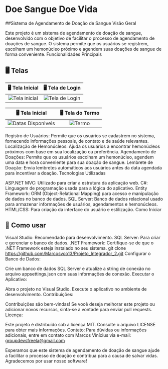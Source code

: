 # Doe Sangue Doe Vida

##Sistema de Agendamento de Doação de Sangue Visão Geral

Este projeto é um sistema de agendamento de doação de sangue, desenvolvido com o objetivo de facilitar o processo de agendamento de doações de sangue. O sistema permite que os usuários se registrem, escolham um hemonúcleo próximo e agendem suas doações de sangue de forma conveniente.
Funcionalidades Principais

## 🖥️ Telas
🖥️ Tela Inicial                                                                                    | 🖥️ Tela de Login                                                                                     
:----------:                                                                                   | :--------------:                                                                             | 
![Tela inicial](https://github.com/danielcperalba/Doe-Sangue-Doe-Vida/assets/81268953/0a89bf3f-3e56-4162-9f1b-9f259cc3d095)   | ![Tela de Login](https://github.com/danielcperalba/Doe-Sangue-Doe-Vida/assets/81268953/e68bbcbd-8b0e-4b17-92d5-7e56078bdcd8)

🖥️ Tela Inicial                                                                                    | 🖥️ Tela do Termo                                                                                     
:----------:                                                                                   | :--------------:                                                                             |     
|![Datas Disponiveis](https://github.com/danielcperalba/Doe-Sangue-Doe-Vida/assets/81268953/b8de664f-ad19-42e2-a284-d3106599884a)   | ![Termo](https://github.com/danielcperalba/Doe-Sangue-Doe-Vida/assets/81268953/b0f21bb5-5a52-48ad-9ff7-ca5efdd92ab0)




Registro de Usuários: Permite que os usuários se cadastrem no sistema, fornecendo informações pessoais, de contato e de saúde relevantes.
Localização de Hemonúcleos: Ajuda os usuários a encontrar hemonúcleos próximos com base em sua localização ou preferência.
Agendamento de Doações: Permite que os usuários escolham um hemonúcleo, agendem uma data e hora conveniente para sua doação de sangue.
Lembrete de Doação: Envia lembretes automáticos aos usuários antes da data agendada para incentivar a doação.
Tecnologias Utilizadas

ASP.NET MVC: Utilizado para criar a estrutura da aplicação web.
C#: Linguagem de programação usada para a lógica do aplicativo.
Entity Framework: ORM (Object-Relational Mapping) para acesso e manipulação de dados no banco de dados.
SQL Server: Banco de dados relacional usado para armazenar informações de usuários, agendamentos e hemonúcleos.
HTML/CSS: Para criação da interface do usuário e estilização.
Como Iniciar

## 🔎 Como usar

Visual Studio: Recomendado para desenvolvimento.
SQL Server: Para criar e gerenciar o banco de dados.
.NET Framework: Certifique-se de que o .NET Framework esteja instalado no seu sistema.
git clone https://github.com/Marcosvco13/Projeto_Integrador_2.git
Configurar o Banco de Dados:

Crie um banco de dados SQL Server e atualize a string de conexão no arquivo appsettings.json com suas informações de conexão.
Executar o Aplicativo:

Abra o projeto no Visual Studio.
Execute o aplicativo no ambiente de desenvolvimento.
Contribuições:

Contribuições são bem-vindas! Se você deseja melhorar este projeto ou adicionar novos recursos, sinta-se à vontade para enviar pull requests.
Licença:

Este projeto é distribuído sob a licença MIT. Consulte o arquivo LICENSE para obter mais informações.
Contato: Para dúvidas ou informações adicionais, entre em contato com Marcos Vinícius via e-mail: groupdevsfreela@gmail.com

Esperamos que este sistema de agendamento de doação de sangue ajude a facilitar o processo de doação e contribua para a causa de salvar vidas. Agradecemos por usar nosso software!
